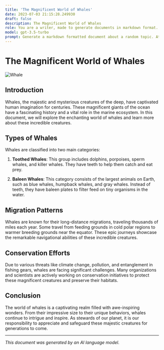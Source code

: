 ```yaml
---
title: 'The Magnificent World of Whales'
date: 2023-07-03 21:15:28.249930
draft: false
description: The Magnificent World of Whales
role: You are a writer, made to generate documents in markdown format. It is very important that all of the documents you generate are in valid markdown format.
model: gpt-3.5-turbo
prompt: Generate a markdown formatted document about a random topic. At the bottom, include a disclaimer explaining that the document was generated by you. The first line of the document should be the title. Make sure that the entire document is in proper markdown format, using a mix of various tags to make the document visually appealing.
---
```


# The Magnificent World of Whales

![Whale](https://images.unsplash.com/photo-1473996783543-47788a6c2cae?ixlib=rb-1.2.1&auto=format&fit=crop&w=1950&q=80)

## Introduction
Whales, the majestic and mysterious creatures of the deep, have captivated human imagination for centuries. These magnificent giants of the ocean have a fascinating history and a vital role in the marine ecosystem. In this document, we will explore the enchanting world of whales and learn more about these incredible creatures.

## Types of Whales
Whales are classified into two main categories:

1. **Toothed Whales**: This group includes dolphins, porpoises, sperm whales, and killer whales. They have teeth to help them catch and eat prey.

2. **Baleen Whales**: This category consists of the largest animals on Earth, such as blue whales, humpback whales, and gray whales. Instead of teeth, they have baleen plates to filter feed on tiny organisms in the water.

## Migration Patterns
Whales are known for their long-distance migrations, traveling thousands of miles each year. Some travel from feeding grounds in cold polar regions to warmer breeding grounds near the equator. These epic journeys showcase the remarkable navigational abilities of these incredible creatures.

## Conservation Efforts
Due to various threats like climate change, pollution, and entanglement in fishing gears, whales are facing significant challenges. Many organizations and scientists are actively working on conservation initiatives to protect these magnificent creatures and preserve their habitats.

## Conclusion
The world of whales is a captivating realm filled with awe-inspiring wonders. From their impressive size to their unique behaviors, whales continue to intrigue and inspire. As stewards of our planet, it is our responsibility to appreciate and safeguard these majestic creatures for generations to come.

---

*This document was generated by an AI language model.*